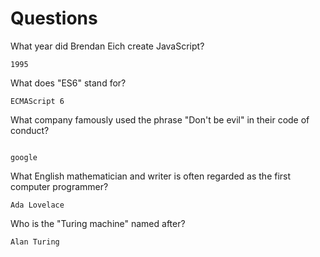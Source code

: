 # Questions

What year did Brendan Eich create JavaScript?

```
1995
```

What does "ES6" stand for?

```
ECMAScript 6
```

What company famously used the phrase "Don't be evil" in their code of conduct?

```

google

```

What English mathematician and writer is often regarded as the first computer programmer?

```
Ada Lovelace
```

Who is the "Turing machine" named after?

```
Alan Turing

```
